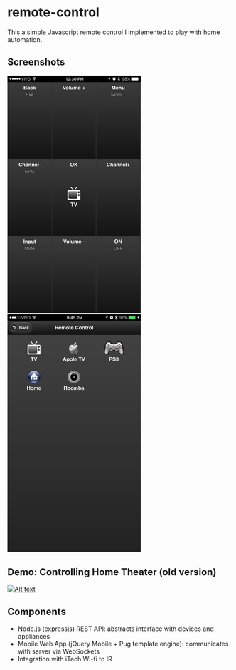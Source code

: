 # remote-control

This a simple Javascript remote control I implemented to play with home automation.

## Screenshots

<img src="/public/images/screenshot1.jpg?raw=true" width="300">        <img src="/public/images/screenshot2.jpg?raw=true" width="300">

## Demo: Controlling Home Theater (old version)

[![Alt text](https://img.youtube.com/vi/wbnYjC6w0bA/0.jpg)](https://www.youtube.com/watch?v=wbnYjC6w0bA)

## Components

* Node.js (expressjs) REST API: abstracts interface with devices and appliances
* Mobile Web App (jQuery Mobile + Pug template engine): communicates with server via WebSockets
* Integration with iTach Wi-fi to IR